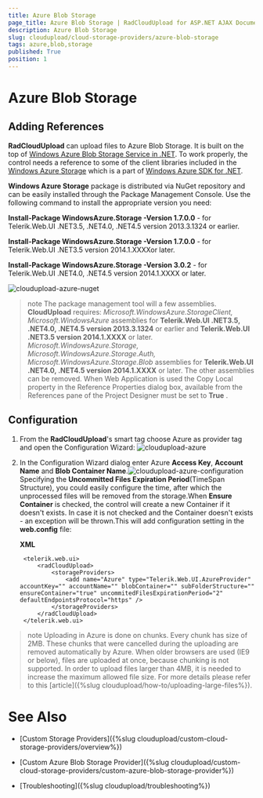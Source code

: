 ```yaml
---
title: Azure Blob Storage
page_title: Azure Blob Storage | RadCloudUpload for ASP.NET AJAX Documentation
description: Azure Blob Storage
slug: cloudupload/cloud-storage-providers/azure-blob-storage
tags: azure,blob,storage
published: True
position: 1
---
```


# Azure Blob Storage



## Adding References

**RadCloudUpload** can upload files to Azure Blob Storage. It is built on the top of [Windows Azure Blob Storage Service in .NET](http://www.windowsazure.com/en-us/documentation/articles/storage-dotnet-how-to-use-blobs-20/). To work properly, the control needs a reference to some of the client libraries included in the [Windows Azure Storage](http://www.nuget.org/packages/WindowsAzure.Storage/) which is a part of [Windows Azure SDK for .NET](http://www.windowsazure.com/en-us/develop/net/).

**Windows Azure Storage** package is distributed via NuGet repository and can be easily installed through the Package Management Console. Use the following command to install the appropriate version you need:

**Install-Package WindowsAzure.Storage -Version 1.7.0.0** - for Telerik.Web.UI .NET3.5, .NET4.0, .NET4.5 version 2013.3.1324 or earlier.

**Install-Package WindowsAzure.Storage -Version 1.7.0.0** - for Telerik.Web.UI .NET3.5 version 2014.1.XXXXor later.

**Install-Package WindowsAzure.Storage -Version 3.0.2** - for Telerik.Web.UI .NET4.0, .NET4.5 version 2014.1.XXXX or later.

![cloudupload-azure-nuget](images/cloudupload-azure-nuget.png)

>note The package management tool will a few assemblies. **CloudUpload** requires:
> *Microsoft.WindowsAzure.StorageClient, Microsoft.WindowsAzure* assemblies for **Telerik.Web.UI .NET3.5, .NET4.0, .NET4.5 version 2013.3.1324** or earlier and **Telerik.Web.UI .NET3.5 version 2014.1.XXXX** or later.
> *Microsoft.WindowsAzure.Storage, Microsoft.WindowsAzure.Storage.Auth, Microsoft.WindowsAzure.Storage.Blob* assemblies for **Telerik.Web.UI .NET4.0, .NET4.5 version 2014.1.XXXX** or later.
>The other assemblies can be removed.
>When Web Application is used the Copy Local property in the Reference Properties dialog box, available from the References pane of the Project Designer must be set to **True** .
>


## Configuration

1. From the **RadCloudUpload**'s smart tag choose Azure as provider tag and open the Configuration Wizard: ![cloudupload-azure](images/cloudupload-azure.png)

2. In the Configuration Wizard dialog enter Azure **Access Key**, **Account Name** and **Blob Container Name**.![cloudupload-azure-configuration](images/cloudupload-azure-configuration.png)Specifying the **Uncommitted Files Expiration Period**(TimeSpan Structure), you could easily configure the time, after which the unprocessed files will be removed from the storage.When **Ensure Container** is checked, the control will create a new Container if it doesn't exists. In case it is not checked and the Container doesn't exists - an exception will be thrown.This will add configuration setting in the **web.config** file:

	**XML**
	
		<telerik.web.ui>
			<radCloudUpload>
				<storageProviders>
					<add name="Azure" type="Telerik.Web.UI.AzureProvider" accountKey="" accountName="" blobContainer="" subFolderStructure="" ensureContainer="true" uncommitedFilesExpirationPeriod="2" defaultEndpointsProtocol="https" />
				</storageProviders>
			</radCloudUpload>
		</telerik.web.ui>


>note Uploading in Azure is done on chunks. Every chunk has size of 2MB. These chunks that were cancelled during the uploading are removed automatically by Azure. When older browsers are used (IE9 or below), files are uploaded at once, because chunking is not supported. In order to upload files larger than 4MB, it is needed to increase the maximum allowed file size. For more details please refer to this [article]({%slug cloudupload/how-to/uploading-large-files%}).
>


# See Also

 * [Custom Storage Providers]({%slug cloudupload/custom-cloud-storage-providers/overview%})

 * [Custom Azure Blob Storage Provider]({%slug cloudupload/custom-cloud-storage-providers/custom-azure-blob-storage-provider%})

 * [Troubleshooting]({%slug cloudupload/troubleshooting%})
